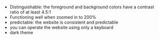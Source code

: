 - Distinguishable: the foreground and background colors have a contrast ratio of at least 4.5:1
- Functioning well when zoomed in to 200%
- predictable: the website is consistent and predictable
- you can operate the website using only a keyboard
- dark theme 